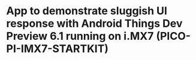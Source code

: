 <h1>App to demonstrate sluggish UI response with Android Things Dev Preview 6.1 running on i.MX7 (PICO-PI-IMX7-STARTKIT)</h1>
